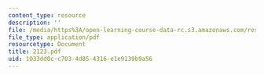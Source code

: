 ```yaml
---
content_type: resource
description: ''
file: /media/https%3A/open-learning-course-data-rc.s3.amazonaws.com/res-12-000-evolution-of-physical-oceanography-spring-2007/1033dd0cc7034d854316e1e9139b9a56_2123.pdf
file_type: application/pdf
resourcetype: Document
title: 2123.pdf
uid: 1033dd0c-c703-4d85-4316-e1e9139b9a56
---
```

